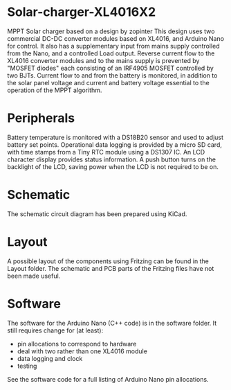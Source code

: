 # Solar-charger-XL4016X2
MPPT Solar charger based on a design by zopinter 
This design uses two commercial DC-DC converter modules based on XL4016, and Arduino Nano for control.
It also has a supplementary input from mains supply controlled from the Nano, and a controlled Load output.
Reverse current flow to the XL4016 converter modules and to the mains supply is prevented by "MOSFET diodes" each consisting of an IRF4905 MOSFET controlled by two BJTs. 
Current flow to and from the battery is monitored, in addition to the solar panel voltage and current and battery voltage essential to the operation of the MPPT algorithm.

# Peripherals
Battery temperature is monitored with a DS18B20 sensor and used to adjust battery set points.
Operational data logging is provided by a micro SD card, with time stamps from a Tiny RTC module using a DS1307 IC. 
An LCD character display provides status information. A push button turns on the backlight of the LCD, saving power when the LCD is not required to be on. 

# Schematic
The schematic circuit diagram has been prepared using KiCad. 

# Layout
A possible layout of the components using Fritzing can be found in the Layout folder. The schematic and PCB parts of the Fritzing files have not been made useful. 

# Software
The software for the Arduino Nano (C++ code) is in the software folder. It still requires change for (at least):
 - pin allocations to correspond to hardware
 - deal with two rather than one XL4016 module
 - data logging and clock
 - testing

See the software code for a full listing of Arduino Nano pin allocations. 
